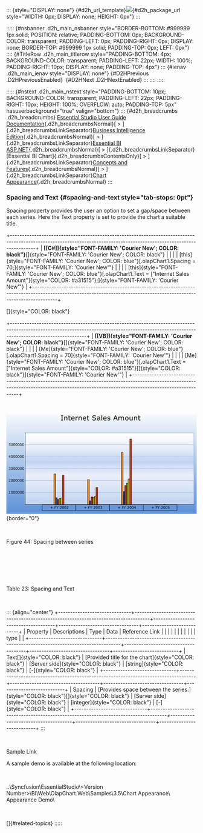 ::: {style="DISPLAY: none"}
[](ms-xhelp:///?Id=d2h_url_template){#d2h_url_template}![](!package_url!){#d2h_package_url style="WIDTH: 0px; DISPLAY: none; HEIGHT: 0px"}
:::

::::: {#nsbanner .d2h_main_nsbanner style="BORDER-BOTTOM: #999999 1px solid; POSITION: relative; PADDING-BOTTOM: 0px; BACKGROUND-COLOR: transparent; PADDING-LEFT: 0px; PADDING-RIGHT: 0px; DISPLAY: none; BORDER-TOP: #999999 1px solid; PADDING-TOP: 0px; LEFT: 0px"}
:::: {#TitleRow .d2h_main_titlerow style="PADDING-BOTTOM: 4px; BACKGROUND-COLOR: transparent; PADDING-LEFT: 22px; WIDTH: 100%; PADDING-RIGHT: 10px; DISPLAY: none; PADDING-TOP: 4px"}
::: {#ienav .d2h_main_ienav style="DISPLAY: none"}
[](ms-xhelp:///?Id=b89c82e7-1263-4214-bb06-0d5238edbcea){#D2HPrevious .D2HPreviousEnabled}  [](ms-xhelp:///?Id=2394b447-8cde-44a1-935b-351fb00f1582){#D2HNext .D2HNextEnabled}
:::
::::
:::::

::::: {#nstext .d2h_main_nstext style="PADDING-BOTTOM: 10px; BACKGROUND-COLOR: transparent; PADDING-LEFT: 22px; PADDING-RIGHT: 10px; HEIGHT: 100%; OVERFLOW: auto; PADDING-TOP: 5px" hasuserbackground="true" valign="bottom"}
::: {#d2h_breadcrumbs .d2h_breadcrumbs}
[Essential Studio User Guide Documentation](ms-xhelp:///?Id=12457748-09e3-4d74-a240-8e049cedf030){.d2h_breadcrumbsNormal}[ \> ]{.d2h_breadcrumbsLinkSeparator}[Business Intelligence Edition](ms-xhelp:///?Id=fdf33dd8-62b2-47b9-ad7b-fc50e590bca5){.d2h_breadcrumbsNormal}[ \> ]{.d2h_breadcrumbsLinkSeparator}[Essential BI ASP.NET](ms-xhelp:///?Id=99c6694e-59c3-4c59-abb5-ce9ce9a948bc){.d2h_breadcrumbsNormal}[ \> ]{.d2h_breadcrumbsLinkSeparator}[Essential BI Chart]{.d2h_breadcrumbsContentsOnly}[ \> ]{.d2h_breadcrumbsLinkSeparator}[Concepts and Features](ms-xhelp:///?Id=be4e11fe-e0a1-44d7-aa3a-05cf8b78bdb8){.d2h_breadcrumbsNormal}[ \> ]{.d2h_breadcrumbsLinkSeparator}[Chart Appearance](ms-xhelp:///?Id=6b450f80-063f-4b1a-8de8-c88c1c925ebe){.d2h_breadcrumbsNormal}
:::

### Spacing and Text {#spacing-and-text style="tab-stops: 0pt"}

Spacing property provides the user an option to set a gap/space between each series. Here the Text property is set to provide the chart a suitable title.

+----------------------------------------------------------------------------------------------------------------------------------------------------------------------+
| **[\[C#\]]{style="FONT-FAMILY: 'Courier New'; COLOR: black"}**[]{style="FONT-FAMILY: 'Courier New'; COLOR: black"}                                                   |
|                                                                                                                                                                      |
| [this]{style="FONT-FAMILY: 'Courier New'; COLOR: blue"}[.olapChart1.Spacing = 70;]{style="FONT-FAMILY: 'Courier New'"}                                               |
|                                                                                                                                                                      |
| [this]{style="FONT-FAMILY: 'Courier New'; COLOR: blue"}[.olapChart1.Text = [\"Internet Sales Amount\"]{style="COLOR: #a31515"};]{style="FONT-FAMILY: 'Courier New'"} |
+----------------------------------------------------------------------------------------------------------------------------------------------------------------------+

[]{style="COLOR: black"} 

+-------------------------------------------------------------------------------------------------------------------------------------------------------------------------------------------+
| **[\[VB\]]{style="FONT-FAMILY: 'Courier New'; COLOR: black"}**[]{style="FONT-FAMILY: 'Courier New'; COLOR: black"}                                                                        |
|                                                                                                                                                                                           |
| [Me]{style="FONT-FAMILY: 'Courier New'; COLOR: blue"}[.olapChart1.Spacing = 70]{style="FONT-FAMILY: 'Courier New'"}                                                                       |
|                                                                                                                                                                                           |
| [Me]{style="FONT-FAMILY: 'Courier New'; COLOR: blue"}[.olapChart1.Text = [\"Internet Sales Amount\"]{style="COLOR: #a31515"}[]{style="COLOR: black"}]{style="FONT-FAMILY: 'Courier New'"} |
+-------------------------------------------------------------------------------------------------------------------------------------------------------------------------------------------+

 

![](ImagesExt/image48_47.jpg){border="0"}

 

Figure 44: Spacing between series

 

 

 

Table 23: Spacing and Text

 

::: {align="center"}
+------------------------------+------------------------------------------------------------------------------------+-------------------------------------+---------------------------------+---------------------------+
| Property                     | Descriptions                                                                       | Type                                | Data                            | Reference Link            |
|                              |                                                                                    |                                     |                                 |                           |
|                              |                                                                                    |                                     | type                            |                           |
+------------------------------+------------------------------------------------------------------------------------+-------------------------------------+---------------------------------+---------------------------+
| Text[]{style="COLOR: black"} | [Provided title for the chart]{style="COLOR: black"}                               | [Server side]{style="COLOR: black"} | [string]{style="COLOR: black"}  | [-]{style="COLOR: black"} |
+------------------------------+------------------------------------------------------------------------------------+-------------------------------------+---------------------------------+---------------------------+
| Spacing                      | [Provides space between the series.]{style="COLOR: black"}[]{style="COLOR: black"} | [Server side]{style="COLOR: black"} | [integer]{style="COLOR: black"} | [-]{style="COLOR: black"} |
+------------------------------+------------------------------------------------------------------------------------+-------------------------------------+---------------------------------+---------------------------+
:::

 

Sample Link

A sample demo is available at the following location:

 

..\\Syncfusion\\EssentialStudio\\\<Version Number\>\\BI\\Web\\OlapChart.Web\\Samples\\3.5\\Chart Appearance\\ Appearance Demo\\

 

[]{#related-topics}
:::::
